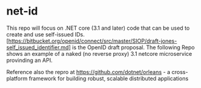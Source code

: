 # net-id
This repo will focus on .NET core (3.1 and later) code that can be used to create and use self-issued IDs. [https://bitbucket.org/openid/connect/src/master/SIOP/draft-jones-self_issued_identifier.md] is the OpenID draft proposal.
The following Repo shows an example of a naked (no reverse proxy) 3.1 netcore microservice provinding an API.

Reference also the repro at https://github.com/dotnet/orleans - a cross-platform framework for building robust, scalable distributed applications
